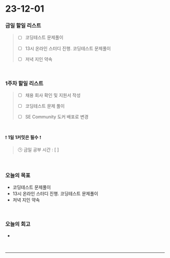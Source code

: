 # 23-12-01
### 금일 할일 리스트
> - [ ]  코딩테스트 문제풀이
>
> - [ ]  13시 온라인 스터디 진행. 코딩테스트 문제풀이
>
> - [ ]  저녁 지인 약속



<br/>

### 1주차 할일 리스트  
> - [ ]  채용 회사 확인 및 지원서 작성
>
> - [ ]  코딩테스트 문제 풀이
>
> - [ ]  SE Community 도커 배포로 변경

<br/>

❗ **1일 1커밋은 필수** ❗
> 🕒 금일 공부 시간 : [  ]
  
<br/>

### 오늘의 목표
- 코딩테스트 문제풀이
- 13시 온라인 스터디 진행. 코딩테스트 문제풀이
- 저녁 지인 약속

<br>

### 오늘의 회고
- 


<br/>

------------  
